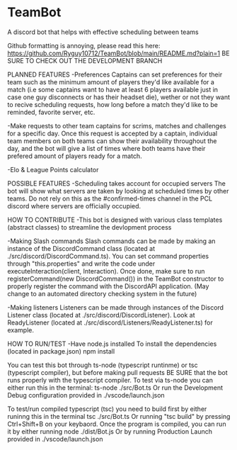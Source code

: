 # TeamBot
A discord bot that helps with effective scheduling between teams

Github formatting is annoying, please read this here:  https://github.com/Ryguy10712/TeamBot/blob/main/README.md?plain=1
BE SURE TO CHECK OUT THE DEVELOPMENT BRANCH


PLANNED FEATURES
-Preferences
Captains can set preferences for their team such as the minimum amount of players they'd like available for a match (i.e some captains want to have at least 6 players available just in case one guy disconnects or has their headset die), wether or not they want to recive scheduling requests, how long before a match they'd like to be reminded, favorite server, etc. 

-Make requests to other team captains for scrims, matches and challenges for a specific day.
Once this request is accepted by a captain, individual team members on both teams can show their availability throughout the day, and the bot will give a list of times where both teams have their prefered amount of players ready for a match.

-Elo & League Points calculator


POSSIBLE FEATURES
-Scheduling takes account for occupied servers
The bot will show what servers are taken by looking at scheduled times by other teams. Do not rely on this as the #confirmed-times channel in the PCL discord where servers are officially occupied.


HOW TO CONTRIBUTE
-This bot is designed with various class templates (abstract classes) to streamline the devlopment process

-Making Slash commands
Slash commands can be made by making an instance of the DiscordCommand class (located at ./src/discord/DiscordCommand.ts). You can set command properties through "this.properties" and write the code under executeInteraction(client, Interaction). Once done, make sure to run registerCommand(new DiscordCommand()) in the TeamBot constructor to properly register the command with the DiscordAPI application. (May change to an automated directory checking system in the future)

-Making listeners
Listeners can be made through instances of the Discord Listener class (located at ./src/discord/DiscordListener). Look at ReadyListener (located at ./src/discord/Listeners/ReadyListener.ts) for example.



HOW TO RUN/TEST
-Have node.js installed
To install the dependencies (located in package.json)
    npm install

You can test this bot through ts-node (typescript runtinme) or tsc (typescript compiler), but before making pull requests BE SURE that the bot runs properly with the typescript compiler.
To test via ts-node you can either run this in the terminal:
    ts-node ./src/Bot.ts
Or run the Development Debug configuration provided in ./vscode/launch.json

To test/run compiled typescript (tsc) you need to build first by either runinng this in the terminal
    tsc ./src/Bot.ts
Or running "tsc build" by pressing Ctrl+Shift+B on your keybaord. Once the program is compiled, you can run it by either running
    node ./dist/Bot.js
Or by running Production Launch provided in ./vscode/launch.json


